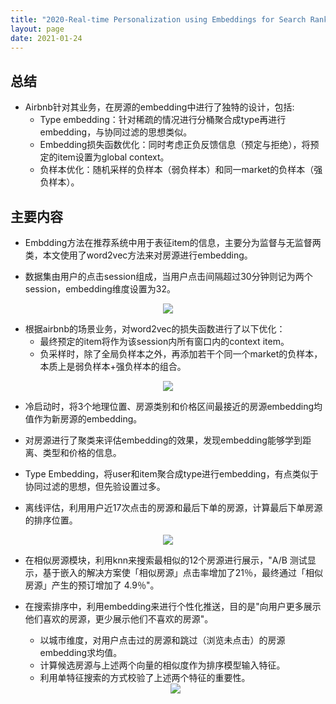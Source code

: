 ```yaml
---
title: "2020-Real-time Personalization using Embeddings for Search Ranking at Airbnb"
layout: page
date: 2021-01-24
---
```


## 总结

- Airbnb针对其业务，在房源的embedding中进行了独特的设计，包括:
    - Type embedding：针对稀疏的情况进行分桶聚合成type再进行embedding，与协同过滤的思想类似。
    - Embedding损失函数优化：同时考虑正负反馈信息（预定与拒绝），将预定的item设置为global context。
    - 负样本优化：随机采样的负样本（弱负样本）和同一market的负样本（强负样本）。

## 主要内容

- Embdding方法在推荐系统中用于表征item的信息，主要分为监督与无监督两类，本文使用了word2vec方法来对房源进行embedding。

- 数据集由用户的点击session组成，当用户点击间隔超过30分钟则记为两个session，embedding维度设置为32。

<div style="text-align: center"><img src="/wiki/attach/images/airbnb-01.png" style="max-width:600px"></div>

- 根据airbnb的场景业务，对word2vec的损失函数进行了以下优化：
    - 最终预定的item将作为该session内所有窗口内的context item。
    - 负采样时，除了全局负样本之外，再添加若干个同一个market的负样本，本质上是弱负样本+强负样本的组合。
    
<div style="text-align: center"><img src="/wiki/attach/images/airbnb-02.png" style="max-width:400px"></div>
    
- 冷启动时，将3个地理位置、房源类别和价格区间最接近的房源embedding均值作为新房源的embedding。

- 对房源进行了聚类来评估embedding的效果，发现embedding能够学到距离、类型和价格的信息。

- Type Embedding，将user和item聚合成type进行embedding，有点类似于协同过滤的思想，但先验设置过多。

- 离线评估，利用用户近17次点击的房源和最后下单的房源，计算最后下单房源的排序位置。
<div style="text-align: center"><img src="/wiki/attach/images/airbnb-03.png" style="max-width:500px"></div>

- 在相似房源模块，利用knn来搜索最相似的12个房源进行展示，"A/B 测试显示，基于嵌入的解决方案使「相似房源」点击率增加了21％，最终通过「相似房源」产生的预订增加了 4.9％"。

- 在搜索排序中，利用embedding来进行个性化推送，目的是"向用户更多展示他们喜欢的房源，更少展示他们不喜欢的房源"。
    - 以城市维度，对用户点击过的房源和跳过（浏览未点击）的房源embedding求均值。
    - 计算候选房源与上述两个向量的相似度作为排序模型输入特征。
    - 利用单特征搜索的方式校验了上述两个特征的重要性。
    <div style="text-align: center"><img src="/wiki/attach/images/airbnb-04.png" style="max-width:600px"></div>

